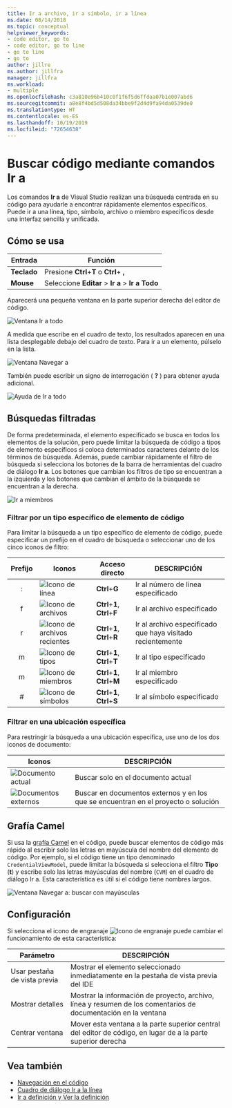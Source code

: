 ```yaml
---
title: Ir a archivo, ir a símbolo, ir a línea
ms.date: 08/14/2018
ms.topic: conceptual
helpviewer_keywords:
- code editor, go to
- code editor, go to line
- go to line
- go to
author: jillre
ms.author: jillfra
manager: jillfra
ms.workload:
- multiple
ms.openlocfilehash: c3a810e96b410c0f1f6f5d6ffdaa07b1e007abd6
ms.sourcegitcommit: a8e8f4bd5d508da34bbe9f2d4d9fa94da0539de0
ms.translationtype: HT
ms.contentlocale: es-ES
ms.lasthandoff: 10/19/2019
ms.locfileid: "72654638"
---
```

# <a name="find-code-using-go-to-commands"></a>Buscar código mediante comandos Ir a

Los comandos **Ir a** de Visual Studio realizan una búsqueda centrada en su código para ayudarle a encontrar rápidamente elementos específicos. Puede ir a una línea, tipo, símbolo, archivo o miembro específicos desde una interfaz sencilla y unificada.

## <a name="how-to-use-it"></a>Cómo se usa

Entrada | Función
------------ | ---
**Teclado** | Presione **Ctrl**+**T** o **Ctrl**+ **,**
**Mouse** | Seleccione **Editar** > **Ir a** > **Ir a Todo**

Aparecerá una pequeña ventana en la parte superior derecha del editor de código.

![Ventana Ir a todo](media/go-to-all.png)

A medida que escribe en el cuadro de texto, los resultados aparecen en una lista desplegable debajo del cuadro de texto. Para ir a un elemento, púlselo en la lista.

![Ventana Navegar a](../ide/media/vside_navigatetowindow.png)

También puede escribir un signo de interrogación ( **?** ) para obtener ayuda adicional.

![Ayuda de Ir a todo](media/go-to-all-help.png)

## <a name="filtered-searches"></a>Búsquedas filtradas

De forma predeterminada, el elemento especificado se busca en todos los elementos de la solución, pero puede limitar la búsqueda de código a tipos de elemento específicos si coloca determinados caracteres delante de los términos de búsqueda. Además, puede cambiar rápidamente el filtro de búsqueda si selecciona los botones de la barra de herramientas del cuadro de diálogo **Ir a**. Los botones que cambian los filtros de tipo se encuentran a la izquierda y los botones que cambian el ámbito de la búsqueda se encuentran a la derecha.

![Ir a miembros](../ide/media/vside_navigation_toolbar.png)

### <a name="filter-to-a-specific-type-of-code-element"></a>Filtrar por un tipo específico de elemento de código

Para limitar la búsqueda a un tipo específico de elemento de código, puede especificar un prefijo en el cuadro de búsqueda o seleccionar uno de los cinco iconos de filtro:

Prefijo | Iconos | Acceso directo | DESCRIPCIÓN
:-: | - | - | -
:| ![Icono de línea](media/gotoall-line-icon.png) | **Ctrl**+**G** | Ir al número de línea especificado
f| ![Icono de archivos](media/gotoall-files-icon.png) | **Ctrl**+**1**, **Ctrl**+**F** | Ir al archivo especificado
r| ![Icono de archivos recientes](media/gotoall-recent-files-icon.png) | **Ctrl**+**1**, **Ctrl**+**R** | Ir al archivo especificado que haya visitado recientemente
m| ![Icono de tipos](media/gotoall-types-icon.png) | **Ctrl**+**1**, **Ctrl**+**T** | Ir al tipo especificado
m| ![Icono de miembros](media/gotoall-members-icon.png) | **Ctrl**+**1**, **Ctrl**+**M** | Ir al miembro especificado
\#| ![Icono de símbolos](media/gotoall-symbols-icon.png) | **Ctrl**+**1**, **Ctrl**+**S** | Ir al símbolo especificado

### <a name="filter-to-a-specific-location"></a>Filtrar en una ubicación específica

Para restringir la búsqueda a una ubicación específica, use uno de los dos iconos de documento:

Iconos | DESCRIPCIÓN
---- | ---
![Documento actual](media/gotoall_currentdocument.png) | Buscar solo en el documento actual
![Documentos externos](media/gotoall_external.png) | Buscar en documentos externos y en los que se encuentran en el proyecto o solución

## <a name="camel-casing"></a>Grafía Camel

Si usa la [grafía Camel](https://en.wikipedia.org/wiki/Camel_case) en el código, puede buscar elementos de código más rápido al escribir solo las letras en mayúscula del nombre del elemento de código. Por ejemplo, si el código tiene un tipo denominado `CredentialViewModel`, puede limitar la búsqueda si selecciona el filtro **Tipo** (**t**) y escribe solo las letras mayúsculas del nombre (`CVM`) en el cuadro de diálogo Ir a. Esta característica es útil si el código tiene nombres largos.

![Ventana Navegar a: buscar con mayúsculas](../ide/media/vside_capitalsearch.png)

## <a name="settings"></a>Configuración

Si selecciona el icono de engranaje ![Icono de engranaje](media/gotoall_gear.png) puede cambiar el funcionamiento de esta característica:

Parámetro | DESCRIPCIÓN
------- | ---
Usar pestaña de vista previa | Mostrar el elemento seleccionado inmediatamente en la pestaña de vista previa del IDE
Mostrar detalles | Mostrar la información de proyecto, archivo, línea y resumen de los comentarios de documentación en la ventana
Centrar ventana | Mover esta ventana a la parte superior central del editor de código, en lugar de a la parte superior derecha

## <a name="see-also"></a>Vea también

- [Navegación en el código](../ide/navigating-code.md)
- [Cuadro de diálogo Ir a la línea](../ide/reference/go-to-line.md)
- [Ir a definición y Ver la definición](../ide/go-to-and-peek-definition.md)